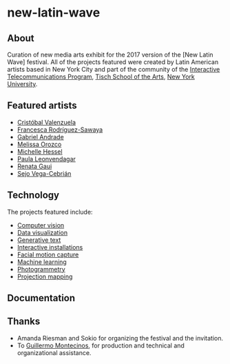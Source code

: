 # new-latin-wave

## About

Curation of new media arts exhibit for the 2017 version of the [New Latin Wave] festival. All of the projects featured were created by Latin American artists based in New York City and part of the community of the [Interactive Telecommunications Program](https://tisch.nyu.edu/itp), [Tisch School of the Arts](https://tisch.nyu.edu/), [New York University](http://www.nyu.edu/).

## Featured artists

* [Cristóbal Valenzuela](http://cvalenzuelab.com/)
* [Francesca Rodríguez-Sawaya](http://www.franrodriguezsawaya.com/)
* [Gabriel Andrade](http://www.gandradep.com/)
* [Melissa Orozco](https://escenaconsejo.org/en/)
* [Michelle Hessel](http://www.michellehessel.com/)
* [Paula Leonvendagar](http://www.paulaleonvendagar.com/)
* [Renata Gaui](https://renatagaui.com/)
* [Sejo Vega-Cebrián](https://escenaconsejo.org/en/)

## Technology

The projects featured include:

* [Computer vision](https://en.wikipedia.org/wiki/Computer_vision)
* [Data visualization](https://en.wikipedia.org/wiki/Data_visualization)
* [Generative text](https://en.wikipedia.org/wiki/Generative_art)
* [Interactive installations](https://en.wikipedia.org/wiki/Installation_art)
* [Facial motion capture](https://en.wikipedia.org/wiki/Facial_motion_capture)
* [Machine learning](https://en.wikipedia.org/wiki/Machine_learning)
* [Photogrammetry](https://en.wikipedia.org/wiki/Photogrammetry)
* [Projection mapping](https://en.wikipedia.org/wiki/Projection_mapping)

## Documentation

## Thanks

* Amanda Riesman and Sokio for organizing the festival and the invitation.
* To [Guillermo Montecinos](), for production and technical and organizational assistance.
